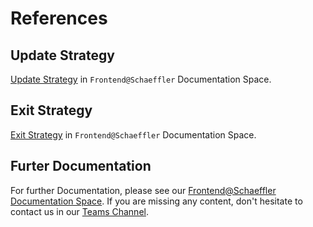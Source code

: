 # References

## Update Strategy

[Update Strategy](https://confluence.schaeffler.com/display/FRON/Update+Strategy) in `Frontend@Schaeffler` Documentation Space.

## Exit Strategy

[Exit Strategy](https://confluence.schaeffler.com/display/FRON/Exit+Strategy) in `Frontend@Schaeffler` Documentation Space.

## Furter Documentation

For further Documentation, please see our [Frontend@Schaeffler Documentation Space](https://confluence.schaeffler.com/display/FRON).
If you are missing any content, don't hesitate to contact us in our [Teams Channel](https://teams.microsoft.com/l/team/19%3a2967d889ec6546729254b14c7f06c2b8%40thread.skype/conversations?groupId=a8039948-cbd2-4239-ba69-edbeefadeea2&tenantId=67416604-6509-4014-9859-45e709f53d3f).
